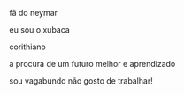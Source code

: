 fã do neymar

eu sou o xubaca

corithiano

a procura de um futuro melhor e aprendizado

sou vagabundo não gosto de trabalhar!
